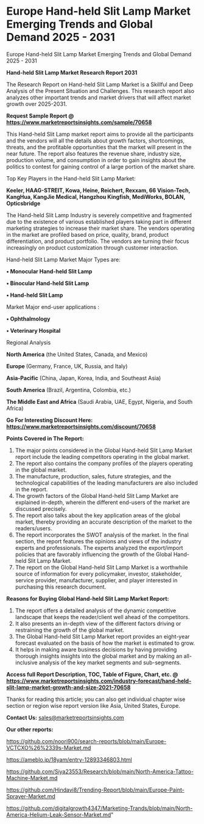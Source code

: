 # Europe Hand-held Slit Lamp Market Emerging Trends and Global Demand 2025 - 2031
Europe Hand-held Slit Lamp Market Emerging Trends and Global Demand 2025 - 2031

<strong>Hand-held Slit Lamp Market Research Report 2031</strong>

The Research Report on Hand-held Slit Lamp Market is a Skillful and Deep Analysis of the Present Situation and Challenges. This research report also analyzes other important trends and market drivers that will affect market growth over 2025-2031.

<strong>Request Sample Report @ <a href=https://www.marketreportsinsights.com/sample/70658>https://www.marketreportsinsights.com/sample/70658</a></strong>

This Hand-held Slit Lamp market report aims to provide all the participants and the vendors will all the details about growth factors, shortcomings, threats, and the profitable opportunities that the market will present in the near future. The report also features the revenue share, industry size, production volume, and consumption in order to gain insights about the politics to contest for gaining control of a large portion of the market share.

Top Key Players in the Hand-held Slit Lamp Market:

<strong>Keeler, HAAG-STREIT, Kowa, Heine, Reichert, Rexxam, 66 Vision-Tech, KangHua, KangJie Medical, Hangzhou Kingfish, MediWorks, BOLAN, Opticsbridge</strong>

The Hand-held Slit Lamp Industry is severely competitive and fragmented due to the existence of various established players taking part in different marketing strategies to increase their market share. The vendors operating in the market are profiled based on price, quality, brand, product differentiation, and product portfolio. The vendors are turning their focus increasingly on product customization through customer interaction.

Hand-held Slit Lamp Market Major Types are:

<strong>• Monocular Hand-held Slit Lamp

• Binocular Hand-held Slit Lamp

• Hand-held Slit Lamp</strong>

Market Major end-user applications :

<strong>• Ophthalmology

• Veterinary Hospital</strong>

Regional Analysis

</u><strong><b>North America</b></strong> (the United States, Canada, and Mexico)

<strong><b>Europe </b></strong>(Germany, France, UK, Russia, and Italy)

<strong><b>Asia-Pacific</b></strong> (China, Japan, Korea, India, and Southeast Asia)

<strong><b>South America</b></strong> (Brazil, Argentina, Colombia, etc.)

<strong><b>The Middle East and Africa</b></strong> (Saudi Arabia, UAE, Egypt, Nigeria, and South Africa)

<strong>Go For Interesting Discount Here: <a href=https://www.marketreportsinsights.com/discount/70658>https://www.marketreportsinsights.com/discount/70658</a></strong>

<strong>Points Covered in The Report:</strong>
<ol>
  <li>The major points considered in the Global Hand-held Slit Lamp Market report include the leading competitors operating in the global market.</li>
  <li>The report also contains the company profiles of the players operating in the global market.</li>
  <li>The manufacture, production, sales, future strategies, and the technological capabilities of the leading manufacturers are also included in the report.</li>
  <li>The growth factors of the Global Hand-held Slit Lamp Market are explained in-depth, wherein the different end-users of the market are discussed precisely.</li>
  <li>The report also talks about the key application areas of the global market, thereby providing an accurate description of the market to the readers/users.</li>
  <li>The report incorporates the SWOT analysis of the market. In the final section, the report features the opinions and views of the industry experts and professionals. The experts analyzed the export/import policies that are favorably influencing the growth of the Global Hand-held Slit Lamp Market.</li>
  <li>The report on the Global Hand-held Slit Lamp Market is a worthwhile source of information for every policymaker, investor, stakeholder, service provider, manufacturer, supplier, and player interested in purchasing this research document.</li>
</ol>
<strong>Reasons for Buying Global Hand-held Slit Lamp Market Report:</strong>

<ol>
  <li>The report offers a detailed analysis of the dynamic competitive landscape that keeps the reader/client well ahead of the competitors.</li>
  <li>It also presents an in-depth view of the different factors driving or restraining the growth of the global market.</li>
  <li>The Global Hand-held Slit Lamp Market report provides an eight-year forecast evaluated on the basis of how the market is estimated to grow.</li>
  <li>It helps in making aware business decisions by having providing thorough insights insights into the global market and by making an all-inclusive analysis of the key market segments and sub-segments.</li>
</ol>
<strong>Access full Report Description, TOC, Table of Figure, Chart, etc. @ <a href=https://www.marketreportsinsights.com/industry-forecast/hand-held-slit-lamp-market-growth-and-size-2021-70658>https://www.marketreportsinsights.com/industry-forecast/hand-held-slit-lamp-market-growth-and-size-2021-70658</a></strong>


Thanks for reading this article; you can also get individual chapter wise section or region wise report version like Asia, United States, Europe.

<strong>Contact Us:</strong>
sales@marketreportsinsights.com

<strong>Our other reports:</strong>

<a href=https://github.com/noori900/search-reports/blob/main/Europe-VCTCXO%26%2339s-Market.md>https://github.com/noori900/search-reports/blob/main/Europe-VCTCXO%26%2339s-Market.md</a>

<a href=https://ameblo.jp/18yam/entry-12893346803.html>https://ameblo.jp/18yam/entry-12893346803.html</a>

<a href=https://github.com/Siya23553/Research/blob/main/North-America-Tattoo-Machine-Market.md>https://github.com/Siya23553/Research/blob/main/North-America-Tattoo-Machine-Market.md</a>

<a href=https://github.com/Hindavi8/Trending-Report/blob/main/Europe-Paint-Sprayer-Market.md>https://github.com/Hindavi8/Trending-Report/blob/main/Europe-Paint-Sprayer-Market.md</a>

<a href=https://github.com/digitalgrowth4347/Marketing-Trands/blob/main/North-America-Helium-Leak-Sensor-Market.md>https://github.com/digitalgrowth4347/Marketing-Trands/blob/main/North-America-Helium-Leak-Sensor-Market.md</a>"
